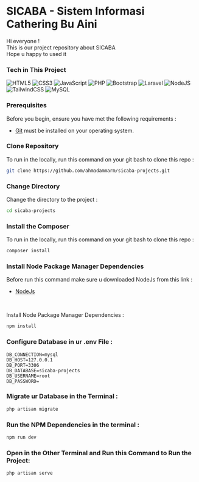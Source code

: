 # SICABA - Sistem Informasi Cathering Bu Aini
<p>Hi everyone ! <br>
This is our project repository about SICABA <br>
Hope u happy to used it</p>

### Tech in This Project

![HTML5](https://img.shields.io/badge/html5-%23E34F26.svg?style=for-the-badge&logo=html5&logoColor=white) ![CSS3](https://img.shields.io/badge/css3-%231572B6.svg?style=for-the-badge&logo=css3&logoColor=white) ![JavaScript](https://img.shields.io/badge/javascript-%23323330.svg?style=for-the-badge&logo=javascript&logoColor=%23F7DF1E) ![PHP](https://img.shields.io/badge/php-%23777BB4.svg?style=for-the-badge&logo=php&logoColor=white) ![Bootstrap](https://img.shields.io/badge/bootstrap-%23563D7C.svg?style=for-the-badge&logo=bootstrap&logoColor=white) ![Laravel](https://img.shields.io/badge/laravel-%23FF2D20.svg?style=for-the-badge&logo=laravel&logoColor=white) ![NodeJS](https://img.shields.io/badge/node.js-6DA55F?style=for-the-badge&logo=node.js&logoColor=white)
![TailwindCSS](https://img.shields.io/badge/tailwindcss-%2338B2AC.svg?style=for-the-badge&logo=tailwind-css&logoColor=white)
![MySQL](https://img.shields.io/badge/mysql-%2300f.svg?style=for-the-badge&logo=mysql&logoColor=white)


### Prerequisites
Before you begin, ensure you have met the following requirements :

* [Git](https://git-scm.com/downloads "Download Git") must be installed on your operating system.

### Clone Repository
To run in the locally, run this command on your git bash to clone this repo :
```bash
git clone https://github.com/ahmadammarm/sicaba-projects.git
```

### Change Directory
Change the directory to the project :
```bash
cd sicaba-projects
```

### Install the Composer
To run in the locally, run this command on your git bash to clone this repo :
```bash
composer install
```

### Install Node Package Manager Dependencies
Before run this command make sure u downloaded NodeJs from this link :
<br>
* [NodeJs](https://nodejs.org/en "Download NodeJs")
<br>

Install Node Package Manager Dependencies :
```bash
npm install
```

### Configure Database in ur .env File :
```.env
DB_CONNECTION=mysql
DB_HOST=127.0.0.1
DB_PORT=3306
DB_DATABASE=sicaba-projects
DB_USERNAME=root
DB_PASSWORD=
```
### Migrate ur Database in the Terminal :
```bash
php artisan migrate
```

### Run the NPM Dependencies in the terminal :
```bash
npm run dev
```

### Open in the Other Terminal and Run this Command to Run the Project:
```bash
php artisan serve
```
